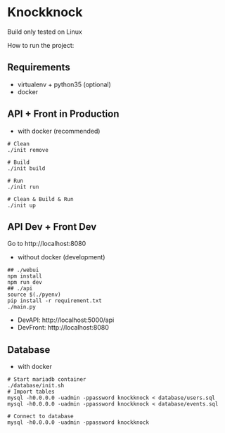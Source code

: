 # Knockknock

Build only tested on Linux

How to run the project:

## Requirements
- virtualenv + python35 (optional)
- docker

## API + Front in Production
- with docker (recommended)
```
# Clean
./init remove

# Build
./init build

# Run
./init run

# Clean & Build & Run
./init up
```

## API Dev + Front Dev
Go to http://localhost:8080

- without docker (development)
```
## ./webui
npm install
npm run dev
## ./api
source $(./pyenv)
pip install -r requirement.txt
./main.py
```
- DevAPI: http://localhost:5000/api
- DevFront: http://localhost:8080

## Database
- with docker
```
# Start mariadb container
./database/init.sh
# Import tables
mysql -h0.0.0.0 -uadmin -ppassword knockknock < database/users.sql
mysql -h0.0.0.0 -uadmin -ppassword knockknock < database/events.sql

# Connect to database
mysql -h0.0.0.0 -uadmin -ppassword knockknock
```
